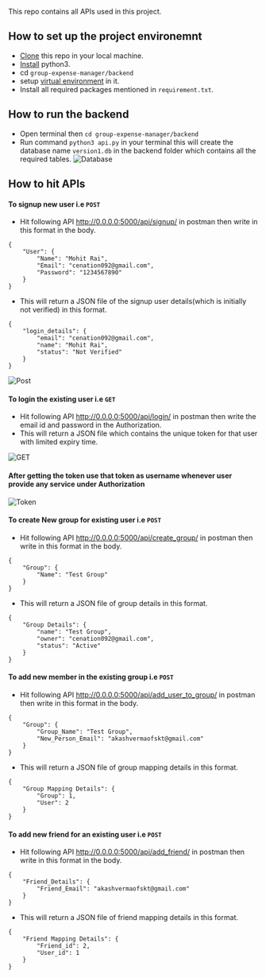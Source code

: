This repo contains all APIs used in this project.

## How to set up the project environemnt

* [Clone](https://github.com/akashvermaofskt/group-expense-manager.git) this repo in your local machine.
* [Install](https://blog.ruanbekker.com/blog/2018/11/27/python-flask-tutorial-series-create-a-hello-world-app-p1/) python3. 
* cd ⁨`group-expense-manager/backend`
* setup [virtual environment](https://blog.ruanbekker.com/blog/2018/12/09/python-flask-tutorial-series-setup-a-python-virtual-environment-p2/) in it.
* Install all required packages mentioned in `requirement.txt`.


## How to run the backend
    
* Open terminal then `cd group-expense-manager/backend` 
* Run command `python3 api.py` in your terminal this will create the database name `version1.db` in the backend folder which contains all the required tables.
![Database](https://user-images.githubusercontent.com/21224753/62530443-20e7a780-b85e-11e9-9978-b6fd4ffd9b38.png)


## How to hit APIs

#### To signup new user i.e `POST`

* Hit following API http://0.0.0.0:5000/api/signup/ in postman then write in this format in the body. 
```
{
    "User": {
        "Name": "Mohit Rai",
        "Email": "cenation092@gmail.com",
        "Password": "1234567890"
    }
}
```

* This will return a JSON file of the signup user details(which is initially not verified) in this format.

```
{
    "login_details": {
        "email": "cenation092@gmail.com",
        "name": "Mohit Rai",
        "status": "Not Verified"
    }
}
```
![Post](https://user-images.githubusercontent.com/21224753/62530271-d82fee80-b85d-11e9-9f9a-3ed7834a0b1a.png)

#### To login the existing user i.e `GET`

* Hit following API http://0.0.0.0:5000/api/login/ in postman then write the email id and password in the Authorization. 
* This will return a JSON file which contains the unique token for that user with limited expiry time.

![GET](https://user-images.githubusercontent.com/21224753/62531011-30b3bb80-b85f-11e9-9842-7ef6e1948eb8.png)

#### After getting the token use that token as username whenever user provide any service under Authorization

![Token](https://user-images.githubusercontent.com/21224753/62531248-af105d80-b85f-11e9-8675-69e3865fb120.png)

#### To create New group for existing user i.e `POST`

* Hit following API http://0.0.0.0:5000/api/create_group/ in postman then write in this format in the body. 
```
{
    "Group": {
        "Name": "Test Group"
    }
}
```

* This will return a JSON file of group details in this format.

```
{
    "Group Details": {
        "name": "Test Group",
        "owner": "cenation092@gmail.com",
        "status": "Active"
    }
}
```

#### To add new member in the existing group i.e `POST`

* Hit following API http://0.0.0.0:5000/api/add_user_to_group/ in postman then write in this format in the body. 
```
{
    "Group": {
        "Group_Name": "Test Group",
        "New_Person_Email": "akashvermaofskt@gmail.com"
    }
}
```

* This will return a JSON file of group mapping details in this format.

```
{
    "Group Mapping Details": {
        "Group": 1,
        "User": 2
    }
}
```

#### To add new friend for an existing user i.e `POST`

* Hit following API http://0.0.0.0:5000/api/add_friend/ in postman then write in this format in the body. 
```
{
    "Friend_Details": {
        "Friend_Email": "akashvermaofskt@gmail.com"
    }
}
```

* This will return a JSON file of friend mapping details in this format.

```
{
    "Friend Mapping Details": {
        "Friend_id": 2,
        "User_id": 1
    }
}
```